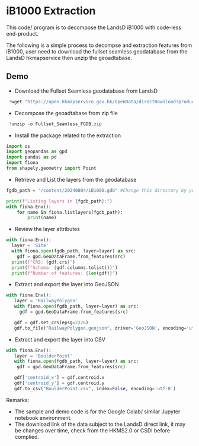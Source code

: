 
# iB1000 Extraction 

This code/ program is to decompose the LandsD iB1000 with code-less end-product.

The following is a simple process to decompse and extraction features from iB1000,  user need to download the fullset seamless geodatabase from the LandsD hkmapservice then unzip the geoadtabase. 
## Demo
- Download the Fullset Seamless geodatabase from LandsD

```python 
 !wget "https://open.hkmapservice.gov.hk/OpenData/directDownload?productName=iB1000&sheetName=Fullset_Seamless&productFormat=FGDB" -O Fullset_Seamless_FGDB.zip
```
- Decompose the geoadtabase from zip file

```python 
 !unzip -o Fullset_Seamless_FGDB.zip
```
- Install the package related to the extraction 
```python 
import os
import geopandas as gpd
import pandas as pd
import fiona
from shapely.geometry import Point
```
- Retrieve and List the layers from the geodatabase
```python 
fgdb_path = "/content/20240804/iB1000.gdb" #Change this directory by your own local IDE 

print(f"Listing layers in {fgdb_path}:")
with fiona.Env():
    for name in fiona.listlayers(fgdb_path):
        print(name)
```
- Review the layer attributes 
```python 
with fiona.Env():
  layer = 'Site'
  with fiona.open(fgdb_path, layer=layer) as src:
    gdf = gpd.GeoDataFrame.from_features(src)
  print(f"CRS: {gdf.crs}")
  print(f"Schema: {gdf.columns.tolist()}")
  print(f"Number of features: {len(gdf)}")
```
- Extract and export the layer into GeoJSON
```python 
with fiona.Env():
   layer = 'RailwayPolygon'
   with fiona.open(fgdb_path, layer=layer) as src:
     gdf = gpd.GeoDataFrame.from_features(src)

   gdf = gdf.set_crs(epsg=2326)
   gdf.to_file("RailwayPolygon.geojson", driver='GeoJSON', encoding='utf-8')
```
- Extract and export the layer into CSV
```python 
with fiona.Env():
   layer = 'BoulderPoint'
   with fiona.open(fgdb_path, layer=layer) as src:
    gdf = gpd.GeoDataFrame.from_features(src)

   gdf['centroid_x'] = gdf.centroid.x
   gdf['centroid_y'] = gdf.centroid.y
   gdf.to_csv("BoulderPoint.csv", index=False, encoding='utf-8')
```

Remarks:
- The sample and demo code is for the Google Colab/ similar Jupyter notebook environment. 
- The download link of the data subject to the LandsD direct link, it may be changes over time, check from the HKMS2.0 or CSDI before complied.

